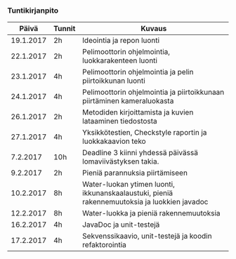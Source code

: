 ### Tuntikirjanpito
Päivä | Tunnit | Kuvaus
--------------- | ----- | ------
19.1.2017 | 2h  | Ideointia ja repon luonti
22.1.2017 | 2h  | Pelimoottorin ohjelmointia, luokkarakenteen luonti
23.1.2017 | 4h  | Pelimoottorin ohjelmointia ja pelin piirtoikkunan luonti
24.1.2017 | 4h  | Pelimoottorin ohjelmointia ja piirtoikkunaan piirtäminen kameraluokasta
26.1.2017 | 2h  | Metodiden kirjoittamista ja kuvien lataaminen tiedostosta
27.1.2017 | 4h  | Yksikkötestien, Checkstyle raportin ja luokkakaavion teko
7.2.2017  | 10h | Deadline 3 kiinni yhdessä päivässä lomaviivästyksen takia.
9.2.2017  | 2h  | Pieniä parannuksia piirtämiseen
10.2.2017 | 8h  | Water-luokan ytimen luonti, ikkunanskaalaustuki, pieniä rakennemuutoksia ja luokkien javadoc
12.2.2017 | 8h  | Water-luokka ja pieniä rakennemuutoksia
16.2.2017 | 4h  | JavaDoc ja unit-testejä
17.2.2017 | 4h  | Sekvenssikaavio, unit-testejä ja koodin refaktorointia